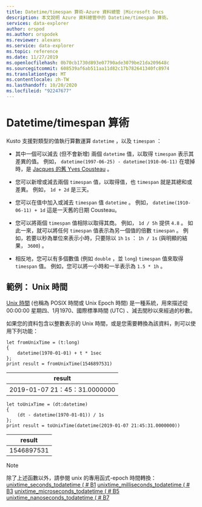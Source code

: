 ```yaml
---
title: Datetime/timespan 算術-Azure 資料總管 |Microsoft Docs
description: 本文說明 Azure 資料總管中的 Datetime/timespan 算術。
services: data-explorer
author: orspod
ms.author: orspodek
ms.reviewer: alexans
ms.service: data-explorer
ms.topic: reference
ms.date: 11/27/2019
ms.openlocfilehash: 0b70cb1730d893e07790ade3079be21da209648c
ms.sourcegitcommit: 608539af6ab511aa11d82c17b782641340fc8974
ms.translationtype: MT
ms.contentlocale: zh-TW
ms.lasthandoff: 10/20/2020
ms.locfileid: "92247677"
---
```

# <a name="datetime--timespan-arithmetic"></a>Datetime/timespan 算術

Kusto 支援對類型的值執行算數運算 `datetime` ，以及 `timespan` ：

* 其中一個可以減去 (但不會新增) 兩個 `datetime` 值，以取得 `timespan` 表示其差異的值。
  例如， `datetime(1997-06-25) - datetime(1910-06-11)` 在壞掉時，是 [Jacques 的舊 Yves Cousteau](https://en.wikipedia.org/wiki/Jacques_Cousteau) 。

* 您可以新增或減去兩個 `timespan` 值，以取得值，也 `timespan` 就是其總和或差異。
  例如， `1d + 2d` 是三天。

* 您可以在值中加入或減去 `timespan` 值 `datetime` 。
  例如， `datetime(1910-06-11) + 1d` 這是一天舊的日期 Cousteau。

* 您可以將兩個 `timespan` 值相除以取得其商。
  例如， `1d / 5h` 提供 `4.8` 。
  如此一來，就可以將任何 `timespan` 值表示為另一個值的倍數 `timespan` 。 例如，若要以秒為單位來表示小時，只要除以 `1h` `1s` ： `1h / 1s` (與明顯的結果， `3600`) 。

* 相反地，您可以有多個數值 (例如 `double` ，並 `long`) `timespan` 值來取得 `timespan` 值。
  例如，您可以將一小時和一半表示為 `1.5 * 1h` 。

## <a name="example-unix-time"></a>範例： Unix 時間

[Unix 時間](https://en.wikipedia.org/wiki/Unix_time) (也稱為 POSIX 時間或 Unix Epoch 時間) 是一種系統，用來描述從00:00:00 星期四、1月1970、國際標準時間 (UTC) 、減去閏秒以來經過的秒數。

如果您的資料包含以整數表示的 Unix 時間，或是您需要轉換為該資料，則可以使用下列功能：

```kusto
let fromUnixTime = (t:long)
{ 
    datetime(1970-01-01) + t * 1sec 
};
print result = fromUnixTime(1546897531)
```

|result                     |
|---------------------------|
|2019-01-07 21：45：31.0000000|

```kusto
let toUnixTime = (dt:datetime) 
{ 
    (dt - datetime(1970-01-01)) / 1s 
};
print result = toUnixTime(datetime(2019-01-07 21:45:31.0000000))
```

|result                     |
|---------------------------|
|1546897531                 |

> [!NOTE]
> 除了上述函數以外，請參閱 unix 的專用函式-epoch 時間轉換： [unixtime_seconds_todatetime ( # B1](unixtime-seconds-todatetimefunction.md) 
>  [unixtime_milliseconds_todatetime ( # B3](unixtime-milliseconds-todatetimefunction.md) 
>  [unixtime_microseconds_todatetime ( # B5](unixtime-microseconds-todatetimefunction.md) 
>  [unixtime_nanoseconds_todatetime ( # B7](unixtime-nanoseconds-todatetimefunction.md)